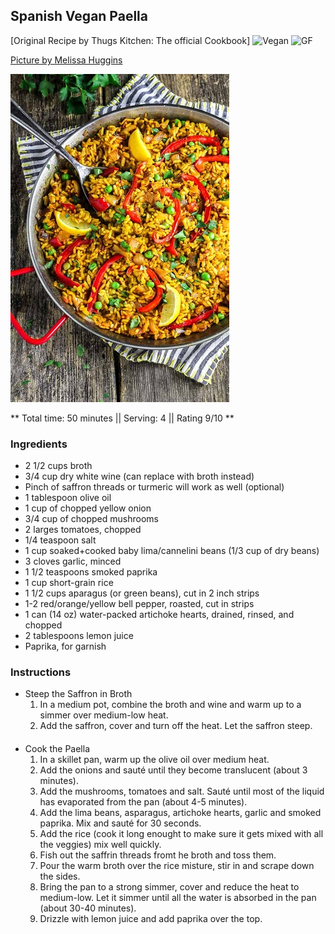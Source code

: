 ## Spanish Vegan Paella

[Original Recipe by Thugs Kitchen: The official Cookbook] 
![Vegan](https://img.shields.io/badge/-Vegan-brightgreen.svg)
![GF](https://img.shields.io/badge/-Gluten--free-yellow.svg)

[Picture by Melissa Huggins](https://veganhuggs.com/vegetable-paella-recipe/)

![Picture](../img/vegan_paella.jpg)




** Total time: 50 minutes || Serving: 4 || Rating 9/10 **

### Ingredients

- 2 1/2 cups broth
- 3/4 cup dry white wine (can replace with broth instead)
- Pinch of saffron threads or turmeric will work as well (optional)
- 1 tablespoon olive oil 
- 1 cup of chopped yellow onion
- 3/4 cup of chopped mushrooms
- 2 larges tomatoes, chopped
- 1/4 teaspoon salt
- 1 cup soaked+cooked baby lima/cannelini beans (1/3 cup of dry beans)
- 3 cloves garlic, minced
- 1 1/2 teaspoons smoked paprika
- 1 cup short-grain rice
- 1 1/2 cups aparagus (or green beans), cut in 2 inch strips
- 1-2 red/orange/yellow bell pepper, roasted, cut in strips
- 1 can (14 oz) water-packed artichoke hearts, drained, rinsed, and chopped
- 2 tablespoons lemon juice
- Paprika, for garnish

### Instructions

- Steep the Saffron in Broth
	1. In a medium pot, combine the broth and wine and warm up to a simmer over medium-low heat. 
	2. Add the saffron, cover and turn off the heat. Let the saffron steep.
####
- Cook the Paella
	1. In a skillet pan, warm up the olive oil over medium heat. 
	2. Add the onions and sauté until they become translucent (about 3 minutes). 
	3. Add the mushrooms, tomatoes and salt. Sauté until most of the liquid has evaporated from the pan (about 4-5 minutes).
	4. Add the lima beans, asparagus, artichoke hearts, garlic and smoked paprika. Mix and sauté for 30 seconds.
	5. Add the rice (cook it long enought to make sure it gets mixed with all the veggies) mix well quickly. 
	6. Fish out the saffrin threads fromt he broth and toss them. 
	7. Pour the warm broth over the rice misture, stir in and scrape down the sides. 
	8. Bring the pan to a strong simmer, cover and reduce the heat to medium-low. Let it simmer until all the water is absorbed in the pan (about 30-40 minutes). 
	9. Drizzle with lemon juice and add paprika over the top. 


